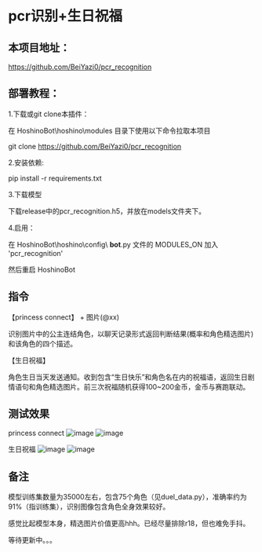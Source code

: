 # pcr识别+生日祝福


## 本项目地址：

https://github.com/BeiYazi0/pcr_recognition

## 部署教程：

1.下载或git clone本插件：

在 HoshinoBot\hoshino\modules 目录下使用以下命令拉取本项目

git clone https://github.com/BeiYazi0/pcr_recognition

2.安装依赖:

pip install -r requirements.txt

3.下载模型

下载release中的pcr_recognition.h5，并放在models文件夹下。

4.启用：

在 HoshinoBot\hoshino\config\ **bot**.py 文件的 MODULES_ON 加入 'pcr_recognition'

然后重启 HoshinoBot

## 指令

【princess connect】 + 图片(@xx)

识别图片中的公主连结角色，以聊天记录形式返回判断结果(概率和角色精选图片)和该角色的四个描述。

【生日祝福】 

角色生日当天发送通知。收到包含“生日快乐”和角色名在内的祝福语，返回生日剧情语句和角色精选图片。前三次祝福随机获得100~200金币，金币与赛跑联动。

## 测试效果
princess connect
![image](https://github.com/BeiYazi0/pcr_recognition/blob/main/test/pcr_reco_1.jpg)
![image](https://github.com/BeiYazi0/pcr_recognition/blob/main/test/pcr_reco_2.jpg)

生日祝福
![image](https://github.com/BeiYazi0/pcr_recognition/blob/main/test/birth_note.jpg)
![image](https://github.com/BeiYazi0/pcr_recognition/blob/main/test/birth_celebrate.jpg)

## 备注

模型训练集数量为35000左右，包含75个角色（见duel_data.py），准确率约为91%（指训练集），识别图像包含角色全身效果较好。

感觉比起模型本身，精选图片价值更高hhh。已经尽量排除r18，但也难免手抖。

等待更新中。。。
